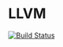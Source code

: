 # LLVM

[![Build Status](https://travis-ci.org/jakebolewski/LLVM.jl.svg?branch=master)](https://travis-ci.org/jakebolewski/LLVM.jl)
